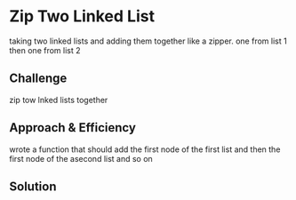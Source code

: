 # Zip Two Linked List
taking two linked lists and adding them together like a zipper. one from list 1 then one from list 2

## Challenge
zip tow lnked lists together

## Approach & Efficiency
wrote a function that should add the first node of the first list and then the first node of the asecond list and so on

## Solution
[](Zip.jpg)